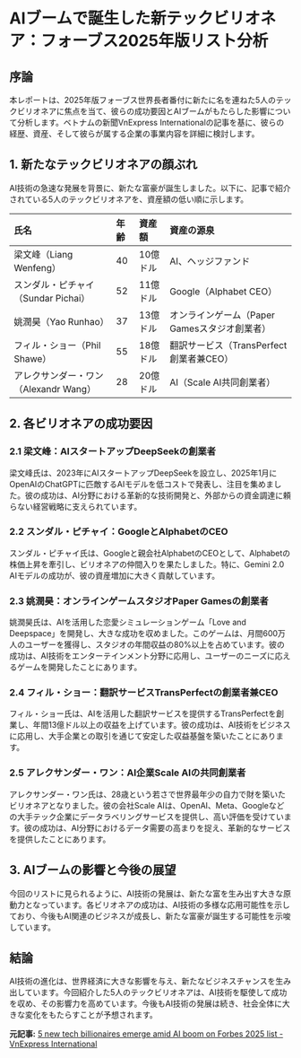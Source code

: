 # AIブームで誕生した新テックビリオネア：フォーブス2025年版リスト分析

## 序論

本レポートは、2025年版フォーブス世界長者番付に新たに名を連ねた5人のテックビリオネアに焦点を当て、彼らの成功要因とAIブームがもたらした影響について分析します。ベトナムの新聞VnExpress Internationalの記事を基に、彼らの経歴、資産、そして彼らが属する企業の事業内容を詳細に検討します。

## 1. 新たなテックビリオネアの顔ぶれ

AI技術の急速な発展を背景に、新たな富豪が誕生しました。以下に、記事で紹介されている5人のテックビリオネアを、資産額の低い順に示します。

| 氏名 | 年齢 | 資産額 | 資産の源泉 |
| :--------------- | :--- | :----------- | :------------------------------------------ |
| 梁文峰（Liang Wenfeng） | 40 | 10億ドル | AI、ヘッジファンド |
| スンダル・ピチャイ（Sundar Pichai） | 52 | 11億ドル | Google（Alphabet CEO） |
| 姚潤昊（Yao Runhao） | 37 | 13億ドル | オンラインゲーム（Paper Gamesスタジオ創業者） |
| フィル・ショー（Phil Shawe） | 55 | 18億ドル | 翻訳サービス（TransPerfect創業者兼CEO） |
| アレクサンダー・ワン（Alexandr Wang） | 28 | 20億ドル | AI（Scale AI共同創業者） |

## 2. 各ビリオネアの成功要因

### 2.1 梁文峰：AIスタートアップDeepSeekの創業者

梁文峰氏は、2023年にAIスタートアップDeepSeekを設立し、2025年1月にOpenAIのChatGPTに匹敵するAIモデルを低コストで発表し、注目を集めました。彼の成功は、AI分野における革新的な技術開発と、外部からの資金調達に頼らない経営戦略に支えられています。

### 2.2 スンダル・ピチャイ：GoogleとAlphabetのCEO

スンダル・ピチャイ氏は、Googleと親会社AlphabetのCEOとして、Alphabetの株価上昇を牽引し、ビリオネアの仲間入りを果たしました。特に、Gemini 2.0 AIモデルの成功が、彼の資産増加に大きく貢献しています。

### 2.3 姚潤昊：オンラインゲームスタジオPaper Gamesの創業者

姚潤昊氏は、AIを活用した恋愛シミュレーションゲーム「Love and Deepspace」を開発し、大きな成功を収めました。このゲームは、月間600万人のユーザーを獲得し、スタジオの年間収益の80%以上を占めています。彼の成功は、AI技術をエンターテインメント分野に応用し、ユーザーのニーズに応えるゲームを開発したことにあります。

### 2.4 フィル・ショー：翻訳サービスTransPerfectの創業者兼CEO

フィル・ショー氏は、AIを活用した翻訳サービスを提供するTransPerfectを創業し、年間13億ドル以上の収益を上げています。彼の成功は、AI技術をビジネスに応用し、大手企業との取引を通じて安定した収益基盤を築いたことにあります。

### 2.5 アレクサンダー・ワン：AI企業Scale AIの共同創業者

アレクサンダー・ワン氏は、28歳という若さで世界最年少の自力で財を築いたビリオネアとなりました。彼の会社Scale AIは、OpenAI、Meta、Googleなどの大手テック企業にデータラベリングサービスを提供し、高い評価を受けています。彼の成功は、AI分野におけるデータ需要の高まりを捉え、革新的なサービスを提供したことにあります。

## 3. AIブームの影響と今後の展望

今回のリストに見られるように、AI技術の発展は、新たな富を生み出す大きな原動力となっています。各ビリオネアの成功は、AI技術の多様な応用可能性を示しており、今後もAI関連のビジネスが成長し、新たな富豪が誕生する可能性を示唆しています。

## 結論

AI技術の進化は、世界経済に大きな影響を与え、新たなビジネスチャンスを生み出しています。今回紹介した5人のテックビリオネアは、AI技術を駆使して成功を収め、その影響力を高めています。今後もAI技術の発展は続き、社会全体に大きな変化をもたらすことが予想されます。


**元記事:** [5 new tech billionaires emerge amid AI boom on Forbes 2025 list - VnExpress International](https://e.vnexpress.net/news/tech/tech-news/5-new-tech-billionaires-emerge-amid-ai-boom-on-forbes-2025-list-4869388.html)